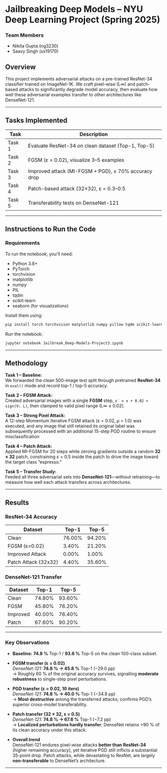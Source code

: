 # Jailbreaking Deep Models – NYU Deep Learning Project (Spring 2025)

###  Team Members
- Nikita Gupta (ng3230)
- Saavy Singh  (ss19170)
  
## Overview
This project implements adversarial attacks on a pre-trained ResNet-34 classifier trained on ImageNet-1K. We craft pixel-wise (L∞) and patch-based attacks to significantly degrade model accuracy, then evaluate how well these adversarial examples transfer to other architectures like DenseNet-121.

---


##  Tasks Implemented

| Task | Description |
|------|-------------|
| Task 1 | Evaluate ResNet-34 on clean dataset (Top-1, Top-5) |
| Task 2 | FGSM (ε = 0.02), visualize 3–5 examples |
| Task 3 | Improved attack (MI-FGSM + PGD), ≥ 70% accuracy drop | 
| Task 4 | Patch-based attack (32×32), ε = 0.3–0.5 | 
| Task 5 | Transferability tests on DenseNet-121 |

---
## Instructions to Run the Code
### Requirements

To run the notebook, you'll need:

- Python 3.8+
- PyTorch
- torchvision
- matplotlib
- numpy
- PIL
- tqdm
- scikit-learn
- seaborn (for visualizations)

Install them using:
```bash
pip install torch torchvision matplotlib numpy pillow tqdm scikit-learn seaborn
```

Run the notebook:
```bash
jupyter notebook Jailbreak_Deep-Models-Project3.ipynb
```


---  
## Methodology


**Task 1 – Baseline:**  
We forwarded the clean 500-image test split through pretrained **ResNet-34** in `eval()` mode and record top-1 / top-5 accuracy.

**Task 2 – FGSM Attack:**  
Created adversarial images with a single **FGSM** step, `x′ = x + 0.02 × sign(∇ₓ L)`, then clamped to valid pixel range (L∞ ≤ 0.02).

**Task 3 – Strong Pixel Attack:**  
A 12-step Momentum Iterative FGSM attack (ε = 0.02, μ = 1.0) was executed, and any image that still retained its original label was subsequently processed with an additional 15-step PGD routine to ensure misclassification

**Task 4 – Patch Attack:**  
Applied MI-FGSM for 20 steps while zeroing gradients outside a random **32 × 32** patch, constraining ε = 0.5 inside the patch to drive the image toward the target class “espresso.”

**Task 5 – Transfer Study:**  
Feeded all three adversarial sets into **DenseNet-121**—without retraining—to measure how well each attack transfers across architectures.


---

## Results

### ResNet-34 Accuracy

| Dataset              | Top-1  | Top-5  |
|----------------------|--------|--------|
| Clean                | 76.00% | 94.20% |
| FGSM (ε=0.02)        |  3.40% | 21.20% |
| Improved Attack      |  0.00% | 1.00% |
| Patch Attack (32x32) | 4.40% | 35.60% |

### DenseNet-121 Transfer

| Dataset              | Top-1  | Top-5  |
|----------------------|--------|--------|
| Clean                | 74.80% | 93.60% |
| FGSM                 | 45.80% | 76.20% |
| Improved             | 40.00% | 76.40% |
| Patch                | 67.60% | 90.20% |

---

### Key Observations

* **Baseline:** **74.8 %** Top-1 / **93.6 %** Top-5 on the clean 100-class subset.

* **FGSM transfer (ε = 0.02)**  
  *DenseNet-121:* **74.8 % → 45.8 %** Top-1 (−29.0 pp)  
  → Roughly 60 % of the original accuracy survives, signalling **moderate robustness** to single-step pixel perturbations.

* **PGD transfer (ε = 0.02, 10 iters)**  
  *DenseNet-121:* **74.8 % → 40.0 %** Top-1 (−34.8 pp)  
  → **Most destructive** among the transferred attacks; confirms PGD’s superior cross-model transferability.

* **Patch transfer (32 × 32, ε = 0.5)**  
  *DenseNet-121:* **74.8 % → 67.6 %** Top-1 (−7.2 pp)  
  → **Localized perturbations hardly transfer**; DenseNet retains >90 % of its clean accuracy under this attack.

* **Overall trend**  
  DenseNet-121 endures pixel-wise attacks **better than ResNet-34** (higher remaining accuracy), yet iterative PGD still inflicts a substantial 35-point drop. Patch attacks, while devastating to ResNet, are largely **non-transferable** to DenseNet’s architecture.

---
